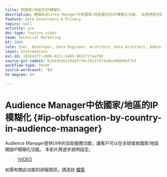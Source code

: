 ```yaml
---
title: 依國家/地區的IP模糊化
description: 瞭解Audience Manager中依國家/地區劃分的IP模糊化功能。 此應用程式提供UI中的自助服務功能，讓客戶可以在全球或依國家/地區開啟IP模糊化功能。 本影片將逐步說明設定。
feature: Data Governance & Privacy
topics: null
activity: use
doc-type: feature video
team: Technical Marketing
kt: 2866
role: User, Developer, Data Engineer, Architect, Data Architect, Admin, Leader
level: Intermediate
exl-id: 103643ff-c006-4111-b469-901271faaf9d
source-git-commit: 62b43b5627dabf754cf821f974a56c60989ef7ef
workflow-type: tm+mt
source-wordcount: '92'
ht-degree: 0%

---
```


# Audience Manager中依國家/地區的IP模糊化 {#ip-obfuscation-by-country-in-audience-manager}

Audience Manager提供UI中的自助服務功能，讓客戶可以在全球或依國家/地區開啟IP模糊化功能。 本影片將逐步說明設定。

>[!VIDEO](https://video.tv.adobe.com/v/27218/?quality=9)

如需有關此功能的詳細資訊，請造訪 [檔案](https://experiencecloud.adobe.com/resources/help/en_US/aam/ip-obfuscation.html).
